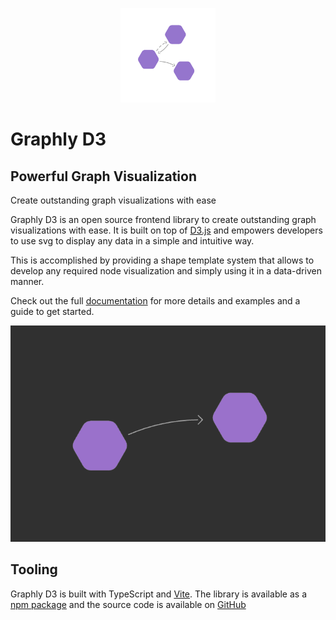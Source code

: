 <p align="center">
  <img src="./assets/graphly-d3-icon.png" width="30%">
</p>

# Graphly D3

## Powerful Graph Visualization

Create outstanding graph visualizations with ease

Graphly D3 is an open source frontend library to create outstanding graph visualizations with ease.
It is built on top of [D3.js](https://d3js.org/) and empowers developers to use svg to display any data in a simple and intuitive way.

This is accomplished by providing a shape template system that allows to develop any required node visualization and simply using it in a data-driven manner.

Check out the full [documentation](https://graphly-d3.livereader.com) for more details and examples and a guide to get started.

![](./assets/graphly-d3-preview-dark.png)

## Tooling

Graphly D3 is built with TypeScript and [Vite](https://vitejs.dev).
The library is available as a [npm package](https://www.npmjs.com/package/@livereader/graphly-d3) and the source code is available on [GitHub](https://github.com/livereader/graphly-d3)
